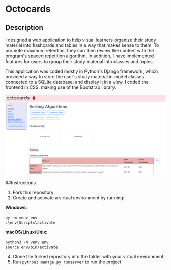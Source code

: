 # Octocards
## Description
I designed a web application to help visual learners organize their study material into flashcards and tables in a way that makes sense to them. To promote maximum retention, they can then review the content with the program's spaced repetition algorithm. In addition, I have implemented features for users to group their study material into classes and topics.

This application was coded mostly in Python's Django framework, which provided a way to store the user's study material in model classes connected to a SQLite database, and display it in a view. I coded the frontend in CSS, making use of the Bootstrap library.

![Flashcards and tables for the "Sorting" topic](/images/octocards.png)

##Instructions
1. Fork this repository
2. Create and activate a virtual environment by running:
   
**Windows:**
```
py -m venv env
.\env\Scripts\activate
```
**macOS/Linux/Unix:**
```
python3 -m venv env
source env/bin/activate
```
4. Clone the forked repository into the folder with your virtual environment
5. Run `python3 manage.py runserver` to run the project
